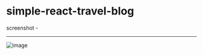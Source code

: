 # simple-react-travel-blog
screenshot -
_______________________________________________________________________________________________________________________________
![image](https://user-images.githubusercontent.com/62459983/179721404-f91ed4b6-568a-4e08-82b4-0d9a68040e63.png)
